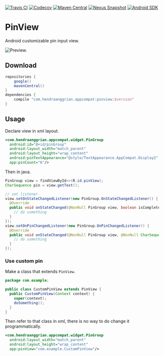 [![Travis CI](https://img.shields.io/travis/com/hendraanggrian/appcompat/pinview)](https://travis-ci.com/github/hendraanggrian/pinview/)
[![Codecov](https://img.shields.io/codecov/c/github/hendraanggrian/pinview)](https://codecov.io/gh/hendraanggrian/pinview/)
[![Maven Central](https://img.shields.io/maven-central/v/com.hendraanggrian.appcompat/pinview)](https://repo1.maven.org/maven2/com/hendraanggrian/appcompat/pinview/)
[![Nexus Snapshot](https://img.shields.io/nexus/s/com.hendraanggrian.appcompat/pinview?server=https%3A%2F%2Fs01.oss.sonatype.org)](https://s01.oss.sonatype.org/content/repositories/snapshots/com/hendraanggrian/appcompat/pinview/)
[![Android SDK](https://img.shields.io/badge/sdk-14%2B-informational)](https://developer.android.com/studio/releases/platforms/#4.0)

# PinView

Android customizable pin input view.

![Preview.](https://github.com/hendraanggrian/pinview/raw/assets/preview.png)

## Download

```gradle
repositories {
    google()
    mavenCentral()
}
dependencies {
    compile "com.hendraanggrian.appcompat:pinview:$version"
}
```

## Usage

Declare view in xml layout.

```xml
<com.hendraanggrian.appcompat.widget.PinGroup
  android:id="@+id/pinGroup"
  android:layout_width="match_parent"
  android:layout_height="wrap_content"
  android:pinTextAppearance="@style/TextAppearance.AppCompat.Display2"
  app:pinCount="6"/>
```

Then in java.

```java
PinGroup view = findViewById<>(R.id.pinView);
CharSequence pin = view.getText();

// set listener
view.setOnStateChangedListener(new PinGroup.OnStateChangedListener() {
  @Override
  public void onStateChanged(@NonNull PinGroup view, boolean isComplete) {
    // do something
  }
});
view.setOnPinChangedListener(new PinGroup.OnPinChangedListener() {
  @Override
  public void onStateChanged(@NonNull PinGroup view, @NonNull CharSequence pin) {
    // do something
  }
});
```

### Use custom pin

Make a class that extends `PinView`.

```java
package com.example;

public class CustomPinView extends PinView {
  public CustomPinView(Context context) {
    super(context);
    doSomething();
  }
}
```

Then refer to that class in xml, there is no way to do change it
programmatically.

```xml
<com.hendraanggrian.appcompat.widget.PinGroup
  android:layout_width="match_parent"
  android:layout_height="wrap_content"
  app:pinView="com.example.CustomPinView"/>
```
